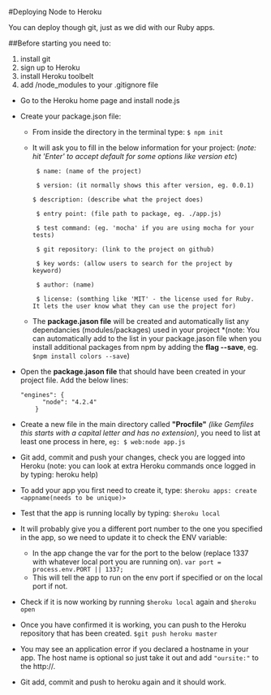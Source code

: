 
#Deploying Node to Heroku

You can deploy though git, just as we did with our Ruby apps.

##Before starting you need to:
  1. install git
  2. sign up to Heroku
  3. install Heroku toolbelt
  4. add /node_modules to your .gitignore file 

* Go to the Heroku home page and install node.js

* Create your package.json file:
  * From inside the directory in the terminal type:
      ```$ npm init```
  * It will ask you to fill in the below information for your project:
      (*note: hit 'Enter' to accept default for some options like version etc*)
      
       ``` $ name: (name of the project)```

       ``` $ version: (it normally shows this after version, eg. 0.0.1)```
       
       ```$ description: (describe what the project does)```
       
       ``` $ entry point: (file path to package, eg. ./app.js)```
       
       ``` $ test command: (eg. 'mocha' if you are using mocha for your tests)```
       
       ``` $ git repository: (link to the project on github)```
       
       ``` $ key words: (allow users to search for the project by keyword)```
       
       ``` $ author: (name)```
       
       ``` $ license: (somthing like 'MIT' - the license used for Ruby. It lets the user know what they can use the project for)```
      
  * The **package.jason file** will be created and automatically list any dependancies (modules/packages) used in your     project
    *(note: You can automatically add to the list in your package.jason file when you install additional packages from npm by
     adding the **flag --save**, eg. ```$npm install colors --save```)
* Open the **package.jason file** that should have been created in your project file. Add the below lines:
  ```    
  "engines": {
        "node": "4.2.4"
      }
  ```
* Create a new file in the main directory called **"Procfile"** *(like Gemfiles this starts with a capital letter and has no extension)*, you need to list at least one process in here, ```eg: $ web:node app.js```

* Git add, commit and push your changes, check you are logged into Heroku (note: you can look at extra Heroku commands once logged in by typing: heroku help)

* To add your app you first need to create it, type:
  ```$heroku apps: create <appname(needs to be unique)>```

* Test that the app is running locally by typing:
  ```$heroku local```

* It will probably give you a different port number to the one you specified in the app, so we need to update it to check the ENV variable:
  * In the app change the var for the port to the below (replace 1337 with whatever local port you are running on).
    ```var port = process.env.PORT || 1337;```
  * This will tell the app to run on the env port if specified or on the local port if not.

* Check if it is now working by running ```$heroku local``` again and ```$heroku open```

* Once you have confirmed it is working, you can push to the Heroku repository that has been created.
  ```$git push heroku master```

* You may see an application error if you declared a hostname in your app. The host name is optional so just take it out and add ```"oursite:"``` to the http://.

* Git add, commit and push to heroku again and it should work.
